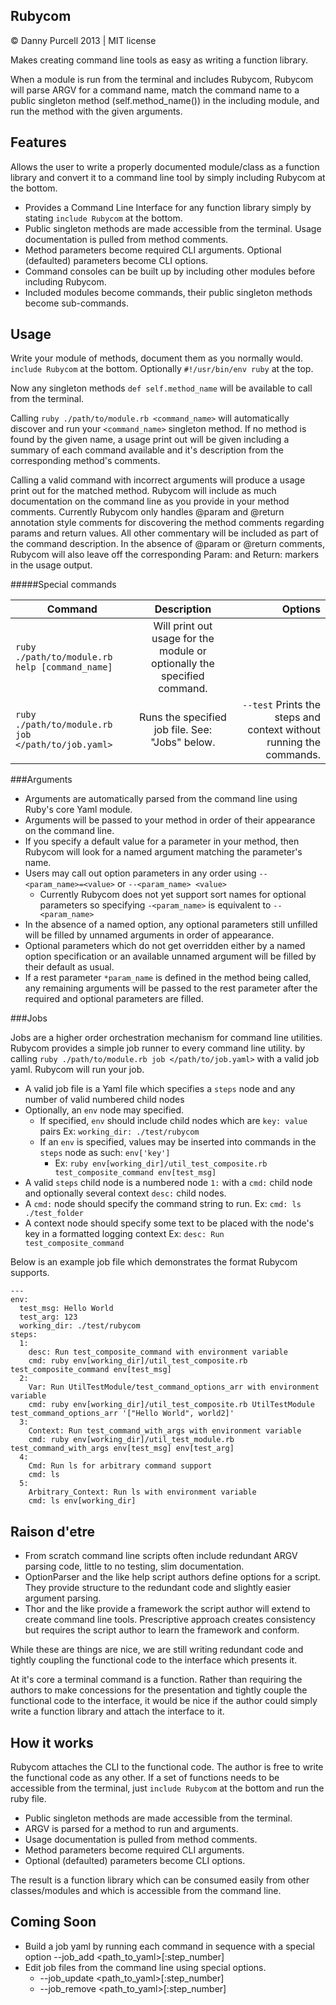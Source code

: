 Rubycom
---------------

&copy; Danny Purcell 2013 | MIT license

Makes creating command line tools as easy as writing a function library.

When a module is run from the terminal and includes Rubycom, Rubycom will parse ARGV for a command name,
match the command name to a public singleton method (self.method_name()) in the including module, and run the method
with the given arguments.

Features
---------------

Allows the user to write a properly documented module/class as a function library and convert it to a command line tool
by simply including Rubycom at the bottom.

* Provides a Command Line Interface for any function library simply by stating `include Rubycom` at the bottom.
* Public singleton methods are made accessible from the terminal. Usage documentation is pulled from method comments.
* Method parameters become required CLI arguments. Optional (defaulted) parameters become CLI options.
* Command consoles can be built up by including other modules before including Rubycom.
* Included modules become commands, their public singleton methods become sub-commands.

Usage
---------------

Write your module of methods, document them as you normally would. `include Rubycom` at the bottom.
Optionally `#!/usr/bin/env ruby` at the top.

Now any singleton methods `def self.method_name` will be available to call from the terminal.

Calling `ruby ./path/to/module.rb <command_name>` will automatically discover and run your `<command_name>` singleton method.
If no method is found by the given name, a usage print out will be given including a summary of each command available
and it's description from the corresponding method's comments.

Calling a valid command with incorrect arguments will produce a usage print out for the matched method.
Rubycom will include as much documentation on the command line as you provide in your method comments. Currently Rubycom
only handles @param and @return annotation style comments for discovering the method comments regarding params and return values.
All other commentary will be included as part of the command description. In the absence of @param or @return comments,
Rubycom will also leave off the corresponding Param: and Return: markers in the usage output.

#####Special commands

| Command | Description | Options |
| ------- |:-----------:| -------:|
| `ruby ./path/to/module.rb help [command_name]` | Will print out usage for the module or optionally the specified command.||
| `ruby ./path/to/module.rb job </path/to/job.yaml>` | Runs the specified job file. See: "Jobs" below. | `--test` Prints the steps and context without running the commands. |


###Arguments

* Arguments are automatically parsed from the command line using Ruby's core Yaml module.
* Arguments will be passed to your method in order of their appearance on the command line.
* If you specify a default value for a parameter in your method, then Rubycom will look for a named argument matching
    the parameter's name.
* Users may call out option parameters in any order using `--<param_name>=<value>` or `--<param_name> <value>`
    * Currently Rubycom does not yet support sort names for optional parameters so specifying `-<param_name>`
        is equivalent to `--<param_name>`
* In the absence of a named option, any optional parameters still unfilled will be filled by unnamed arguments in
    order of appearance.
* Optional parameters which do not get overridden either by a named option specification or an available unnamed
    argument will be filled by their default as usual.
* If a rest parameter `*param_name` is defined in the method being called, any remaining arguments will be passed to the
    rest parameter after the required and optional parameters are filled.

###Jobs

Jobs are a higher order orchestration mechanism for command line utilities. Rubycom provides a simple job runner to every
command line utility. by calling `ruby ./path/to/module.rb job </path/to/job.yaml>` with a valid job yaml. Rubycom will
run your job.

* A valid job file is a Yaml file which specifies a `steps` node and any number of valid numbered child nodes
* Optionally, an `env` node may specified.
    * If specified, `env` should include child nodes which are `key: value` pairs Ex: `working_dir: ./test/rubycom`
    * If an `env` is specified, values may be inserted into commands in the `steps` node as such: `env['key']`
         * Ex: `ruby env[working_dir]/util_test_composite.rb test_composite_command env[test_msg]`
* A valid `steps` child node is a numbered node `1:` with a `cmd:` child node and optionally several context `desc:`
    child nodes.
* A `cmd:` node should specify the command string to run. Ex: `cmd: ls ./test_folder`
* A context node should specify some text to be placed with the node's key in a formatted
    logging context Ex: `desc: Run test_composite_command`

Below is an example job file which demonstrates the format Rubycom supports.

    ---
    env:
      test_msg: Hello World
      test_arg: 123
      working_dir: ./test/rubycom
    steps:
      1:
        desc: Run test_composite_command with environment variable
        cmd: ruby env[working_dir]/util_test_composite.rb test_composite_command env[test_msg]
      2:
        Var: Run UtilTestModule/test_command_options_arr with environment variable
        cmd: ruby env[working_dir]/util_test_composite.rb UtilTestModule test_command_options_arr '["Hello World", world2]'
      3:
        Context: Run test_command_with_args with environment variable
        cmd: ruby env[working_dir]/util_test_module.rb test_command_with_args env[test_msg] env[test_arg]
      4:
        Cmd: Run ls for arbitrary command support
        cmd: ls
      5:
        Arbitrary_Context: Run ls with environment variable
        cmd: ls env[working_dir]


Raison d'etre
---------------

* From scratch command line scripts often include redundant ARGV parsing code, little to no testing, slim documentation.
* OptionParser and the like help script authors define options for a script.
  They provide structure to the redundant code and slightly easier argument parsing.
* Thor and the like provide a framework the script author will extend to create command line tools.
  Prescriptive approach creates consistency but requires the script author to learn the framework and conform.

While these are things are nice, we are still writing redundant code and
tightly coupling the functional code to the interface which presents it.

At it's core a terminal command is a function. Rather than requiring the authors to make concessions for the presentation and
tightly couple the functional code to the interface, it would be nice if the author could simply write a function library
and attach the interface to it.

How it works
---------------
Rubycom attaches the CLI to the functional code. The author is free to write the functional code as any other.
If a set of functions needs to be accessible from the terminal, just `include Rubycom` at the bottom and run the ruby file.

* Public singleton methods are made accessible from the terminal.
* ARGV is parsed for a method to run and arguments.
* Usage documentation is pulled from method comments.
* Method parameters become required CLI arguments.
* Optional (defaulted) parameters become CLI options.

The result is a function library which can be consumed easily from other classes/modules and which is accessible from the command line.

Coming Soon
---------------
* Build a job yaml by running each command in sequence with a special option --job_add <path_to_yaml>[:step_number]
* Edit job files from the command line using special options.
    * --job_update <path_to_yaml>[:step_number]
    * --job_remove <path_to_yaml>[:step_number]